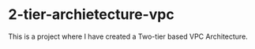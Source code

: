 # 2-tier-archietecture-vpc


This is a project where I have created a Two-tier based VPC Architecture.
